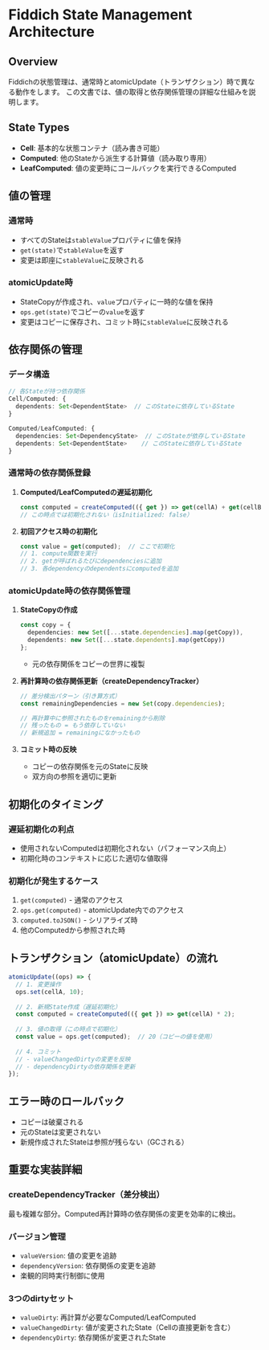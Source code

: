 # Fiddich State Management Architecture

## Overview

Fiddichの状態管理は、通常時とatomicUpdate（トランザクション）時で異なる動作をします。
この文書では、値の取得と依存関係管理の詳細な仕組みを説明します。

## State Types

- **Cell**: 基本的な状態コンテナ（読み書き可能）
- **Computed**: 他のStateから派生する計算値（読み取り専用）
- **LeafComputed**: 値の変更時にコールバックを実行できるComputed

## 値の管理

### 通常時
- すべてのStateは`stableValue`プロパティに値を保持
- `get(state)`で`stableValue`を返す
- 変更は即座に`stableValue`に反映される

### atomicUpdate時
- StateCopyが作成され、`value`プロパティに一時的な値を保持
- `ops.get(state)`でコピーの`value`を返す
- 変更はコピーに保存され、コミット時に`stableValue`に反映される

## 依存関係の管理

### データ構造
```typescript
// 各Stateが持つ依存関係
Cell/Computed: {
  dependents: Set<DependentState>  // このStateに依存しているState
}

Computed/LeafComputed: {
  dependencies: Set<DependencyState>  // このStateが依存しているState
  dependents: Set<DependentState>    // このStateに依存しているState
}
```

### 通常時の依存関係登録

1. **Computed/LeafComputedの遅延初期化**
   ```typescript
   const computed = createComputed(({ get }) => get(cellA) + get(cellB));
   // この時点では初期化されない（isInitialized: false）
   ```

2. **初回アクセス時の初期化**
   ```typescript
   const value = get(computed);  // ここで初期化
   // 1. compute関数を実行
   // 2. getが呼ばれるたびにdependenciesに追加
   // 3. 各dependencyのdependentsにcomputedを追加
   ```

### atomicUpdate時の依存関係管理

1. **StateCopyの作成**
   ```typescript
   const copy = {
     dependencies: new Set([...state.dependencies].map(getCopy)),
     dependents: new Set([...state.dependents].map(getCopy))
   };
   ```
   - 元の依存関係をコピーの世界に複製

2. **再計算時の依存関係更新（createDependencyTracker）**
   ```typescript
   // 差分検出パターン（引き算方式）
   const remainingDependencies = new Set(copy.dependencies);
   
   // 再計算中に参照されたものをremainingから削除
   // 残ったもの = もう依存していない
   // 新規追加 = remainingになかったもの
   ```

3. **コミット時の反映**
   - コピーの依存関係を元のStateに反映
   - 双方向の参照を適切に更新

## 初期化のタイミング

### 遅延初期化の利点
- 使用されないComputedは初期化されない（パフォーマンス向上）
- 初期化時のコンテキストに応じた適切な値取得

### 初期化が発生するケース
1. `get(computed)` - 通常のアクセス
2. `ops.get(computed)` - atomicUpdate内でのアクセス  
3. `computed.toJSON()` - シリアライズ時
4. 他のComputedから参照された時

## トランザクション（atomicUpdate）の流れ

```typescript
atomicUpdate((ops) => {
  // 1. 変更操作
  ops.set(cellA, 10);
  
  // 2. 新規State作成（遅延初期化）
  const computed = createComputed(({ get }) => get(cellA) * 2);
  
  // 3. 値の取得（この時点で初期化）
  const value = ops.get(computed);  // 20（コピーの値を使用）
  
  // 4. コミット
  // - valueChangedDirtyの変更を反映
  // - dependencyDirtyの依存関係を更新
});
```

## エラー時のロールバック

- コピーは破棄される
- 元のStateは変更されない
- 新規作成されたStateは参照が残らない（GCされる）

## 重要な実装詳細

### createDependencyTracker（差分検出）
最も複雑な部分。Computed再計算時の依存関係の変更を効率的に検出。

### バージョン管理
- `valueVersion`: 値の変更を追跡
- `dependencyVersion`: 依存関係の変更を追跡
- 楽観的同時実行制御に使用

### 3つのdirtyセット
- `valueDirty`: 再計算が必要なComputed/LeafComputed
- `valueChangedDirty`: 値が変更されたState（Cellの直接更新を含む）
- `dependencyDirty`: 依存関係が変更されたState